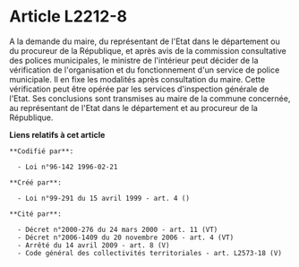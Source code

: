 # Article L2212-8

A la demande du maire, du représentant de l'Etat dans le département ou du procureur de la République, et après avis de la
commission consultative des polices municipales, le ministre de l'intérieur peut décider de la vérification de l'organisation
et du fonctionnement d'un service de police municipale. Il en fixe les modalités après consultation du maire. Cette
vérification peut être opérée par les services d'inspection générale de l'Etat. Ses conclusions sont transmises au maire de
la commune concernée, au représentant de l'Etat dans le département et au procureur de la République.

**Liens relatifs à cet article**

	**Codifié par**:

	  - Loi n°96-142 1996-02-21

	**Créé par**:

	  - Loi n°99-291 du 15 avril 1999 - art. 4 ()

	**Cité par**:

	  - Décret n°2000-276 du 24 mars 2000 - art. 11 (VT)
	  - Décret n°2006-1409 du 20 novembre 2006 - art. 4 (VT)
	  - Arrêté du 14 avril 2009 - art. 8 (V)
	  - Code général des collectivités territoriales - art. L2573-18 (V)
